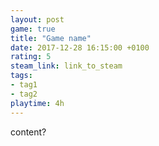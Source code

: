```yaml
---
layout: post
game: true
title: "Game name"
date: 2017-12-28 16:15:00 +0100
rating: 5
steam_link: link_to_steam
tags:
- tag1
- tag2
playtime: 4h
---
```


content?